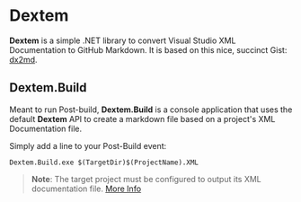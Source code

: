 # Dextem

**Dextem** is a simple .NET library to convert Visual Studio XML Documentation to GitHub Markdown. It is based on this nice, succinct Gist: [dx2md](https://gist.github.com/formix/515d3d11ee7c1c252f92). 

## Dextem.Build

Meant to run Post-build, **Dextem.Build** is a console application that uses the default **Dextem** API to create a markdown file based on a project's XML Documentation file.

Simply add a line to your Post-Build event:

```
Dextem.Build.exe $(TargetDir)$(ProjectName).XML
```

> **Note**: The target project must be configured to output its XML documentation file. [More Info](https://msdn.microsoft.com/en-us/library/3260k4x7.aspx)
